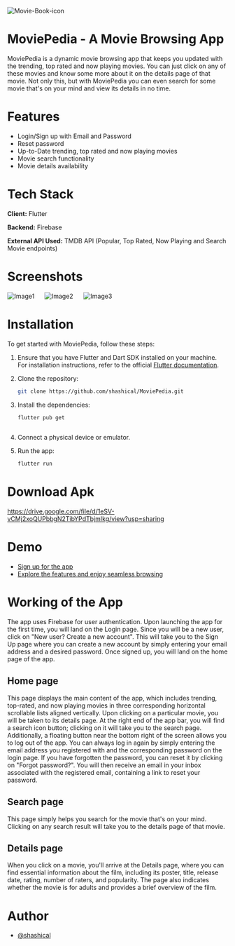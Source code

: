 ![Movie-Book-icon](https://github.com/shashical/MoviePedia/assets/106883186/9632b7fc-c651-4c01-8295-af5629f3cd60)

# MoviePedia - A Movie Browsing App

MoviePedia is a dynamic movie browsing app that keeps you updated with the trending, top rated and now playing movies. You can just click on any of these movies and know some more about it on the details page of that movie. Not only this, but with MoviePedia you can even search for some movie that's on your mind and view its details in no time. 
# Features

+ Login/Sign up with Email and Password
+ Reset password
+ Up-to-Date trending, top rated and now playing movies
+ Movie search functionality
+ Movie details availability
# Tech Stack
**Client:** Flutter

**Backend:** Firebase

**External API Used:** TMDB API (Popular, Top Rated, Now Playing and Search Movie endpoints)
# Screenshots

![Image1](https://github.com/shashical/MoviePedia/assets/106883186/6248b458-3718-4423-8c61-ff0ced7178ce)&nbsp;&nbsp;&nbsp;&nbsp;&nbsp;&nbsp;![Image2](https://github.com/shashical/MoviePedia/assets/106883186/88beeeaa-d5df-4f11-92d3-bd24dabde94a)&nbsp;&nbsp;&nbsp;&nbsp;&nbsp;&nbsp;![Image3](https://github.com/shashical/MoviePedia/assets/106883186/d5bb59b0-e423-471f-8e18-4cc3dd3409d1)

# Installation
 To get started with MoviePedia, follow these steps:
1. Ensure that you have Flutter and Dart SDK installed on your machine. For installation instructions, refer to the official [Flutter documentation](https://docs.flutter.dev/get-started/install).

1. Clone the repository:
   
    ```bash
    git clone https://github.com/shashical/MoviePedia.git
    ```

2. Install the dependencies:
   ```bash
   flutter pub get
  
3. Connect a physical device or emulator.
4. Run the app:
   ```bash
   flutter run
# Download Apk
https://drive.google.com/file/d/1eSV-vCMj2xoQUPbbgN2TibYPdTbjmIkg/view?usp=sharing
# Demo

+ [Sign up for the app](https://drive.google.com/file/d/1l813phmxHRwvEiZ7B2oK6h0Fiar1IgTZ/view?usp=sharing)
+ [Explore the features and enjoy seamless browsing](https://drive.google.com/file/d/1vMFXsfNHZbkTtpTs4Ir4_nyOffKgFquc/view?usp=sharing)
# Working of the App

The app uses Firebase for user authentication. Upon launching the app for the first time, you will land on the Login page. Since you will be a new user, click on "New user? Create a new account". This will take you to the Sign Up page where you can create a new account by simply entering your email address and a desired password. Once signed up, you will land on the home page of the app.

## Home page

This page displays the main content of the app, which includes trending, top-rated, and now playing movies in three corresponding horizontal scrollable lists aligned vertically. Upon clicking on a particular movie, you will be taken to its details page. At the right end of the app bar, you will find a search icon button; clicking on it will take you to the search page. Additionally, a floating button near the bottom right of the screen allows you to log out of the app. You can always log in again by simply entering the email address you registered with and the corresponding password on the login page. If you have forgotten the password, you can reset it by clicking on "Forgot password?". You will then receive an email in your inbox associated with the registered email, containing a link to reset your password.

## Search page

This page simply helps you search for the movie that's on your mind. Clicking on any search result will take you to the details page of that movie.

## Details page

When you click on a movie, you'll arrive at the Details page, where you can find essential information about the film, including its poster, title, release date, rating, number of raters, and popularity. The page also indicates whether the movie is for adults and provides a brief overview of the film.

 # Author
 + [@shashical](https://github.com/shashical)
